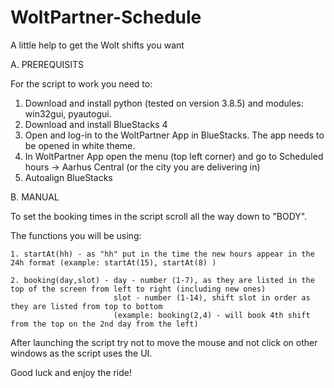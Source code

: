 # WoltPartner-Schedule
A little help to get the Wolt shifts you want


A. PREREQUISITS

For the script to work you need to:
  1. Download and install python (tested on version 3.8.5) and modules: win32gui, pyautogui.
  2. Download and install BlueStacks 4
  3. Open and log-in to the WoltPartner App in BlueStacks. The app needs to be opened in white theme.
  4. In WoltPartner App open the menu (top left corner) and go to Scheduled hours -> Aarhus Central (or the city you are delivering in)
  5. Autoalign BlueStacks
  
  
B. MANUAL

  To set the booking times in the script scroll all the way down to "BODY".
  
  The functions you will be using:
    
    1. startAt(hh) - as "hh" put in the time the new hours appear in the 24h format (example: startAt(15), startAt(8) )
    
    2. booking(day,slot) - day - number (1-7), as they are listed in the top of the screen from left to right (including new ones)
                           slot - number (1-14), shift slot in order as they are listed from top to bottom
                           (example: booking(2,4) - will book 4th shift from the top on the 2nd day from the left)
                           
  After launching the script try not to move the mouse and not click on other windows as the script uses the UI.
  
  
  
  Good luck and enjoy the ride!
